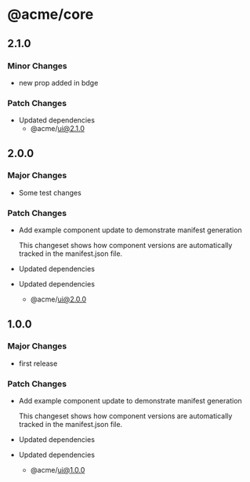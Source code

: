 # @acme/core

## 2.1.0

### Minor Changes

- new prop added in bdge

### Patch Changes

- Updated dependencies
  - @acme/ui@2.1.0

## 2.0.0

### Major Changes

- Some test changes

### Patch Changes

- Add example component update to demonstrate manifest generation

  This changeset shows how component versions are automatically tracked in the manifest.json file.

- Updated dependencies
- Updated dependencies
  - @acme/ui@2.0.0

## 1.0.0

### Major Changes

- first release

### Patch Changes

- Add example component update to demonstrate manifest generation

  This changeset shows how component versions are automatically tracked in the manifest.json file.

- Updated dependencies
- Updated dependencies
  - @acme/ui@1.0.0
